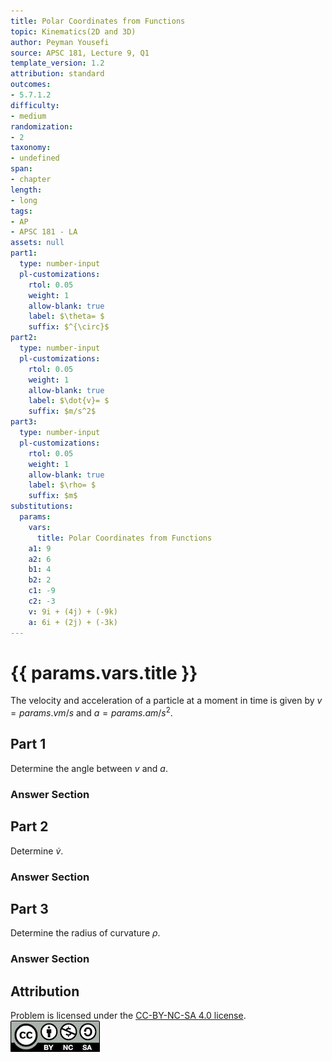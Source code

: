 ```yaml
---
title: Polar Coordinates from Functions
topic: Kinematics(2D and 3D)
author: Peyman Yousefi
source: APSC 181, Lecture 9, Q1
template_version: 1.2
attribution: standard
outcomes:
- 5.7.1.2
difficulty:
- medium
randomization:
- 2
taxonomy:
- undefined
span:
- chapter
length:
- long
tags:
- AP
- APSC 181 - LA
assets: null
part1:
  type: number-input
  pl-customizations:
    rtol: 0.05
    weight: 1
    allow-blank: true
    label: $\theta= $
    suffix: $^{\circ}$
part2:
  type: number-input
  pl-customizations:
    rtol: 0.05
    weight: 1
    allow-blank: true
    label: $\dot{v}= $
    suffix: $m/s^2$
part3:
  type: number-input
  pl-customizations:
    rtol: 0.05
    weight: 1
    allow-blank: true
    label: $\rho= $
    suffix: $m$
substitutions:
  params:
    vars:
      title: Polar Coordinates from Functions
    a1: 9
    a2: 6
    b1: 4
    b2: 2
    c1: -9
    c2: -3
    v: 9i + (4j) + (-9k)
    a: 6i + (2j) + (-3k)
---
```

# {{ params.vars.title }}
The velocity and acceleration of a particle at a moment in time is given by $v = {{params.v}}m/s$ and
$a = {{params.a}}m/s^2$.

## Part 1

Determine the angle between $v$ and $a$.

### Answer Section

## Part 2

Determine $\dot{v}$.

### Answer Section

## Part 3

Determine the radius of curvature $\rho$.

### Answer Section

## Attribution

Problem is licensed under the [CC-BY-NC-SA 4.0 license](https://creativecommons.org/licenses/by-nc-sa/4.0/).<br> ![The Creative Commons 4.0 license requiring attribution-BY, non-commercial-NC, and share-alike-SA license.](https://raw.githubusercontent.com/firasm/bits/master/by-nc-sa.png)